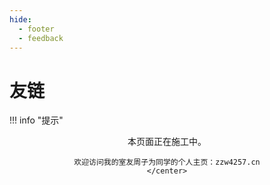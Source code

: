 ```yaml
---
hide:
  - footer
  - feedback
---
```

# 友链

!!! info "提示"
    <center>
    本页面正在施工中。
    
    欢迎访问我的室友周子为同学的个人主页：zzw4257.cn
    </center>
